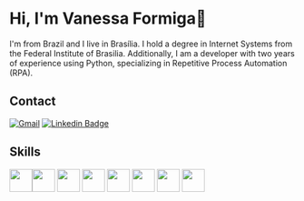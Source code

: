 # Hi, I'm Vanessa Formiga👋

I'm from Brazil and I live in Brasília. I hold a degree in Internet Systems from the Federal Institute of Brasilia. Additionally, I am a developer with two years of experience using Python, specializing in Repetitive Process Automation (RPA).

## Contact

<div>
 
  <a href="mailto:vanessaformiga21@gmail.com"><img src="https://img.shields.io/badge/Gmail-red?style=flat&logo=Gmail&logoColor=white" alt="Gmail" /></a> 
  [![Linkedin Badge](https://img.shields.io/badge/-LinkedIn-blue?style=flat-square&logo=Linkedin&logoColor=white&link=https://www.linkedin.com/in/vanessaformiga/)](https://www.linkedin.com/in/vanessaformiga/) 
</div>

## Skills
<img width ='40px' align='center' src ='https://raw.githubusercontent.com/rahulbanerjee26/githubAboutMeGenerator/main/icons/html.svg'><img width ='40px' align='center' src ='https://raw.githubusercontent.com/rahulbanerjee26/githubAboutMeGenerator/main/icons/css.svg'> <img width ='40px' align='center' src ='https://raw.githubusercontent.com/rahulbanerjee26/githubAboutMeGenerator/main/icons/javascript.svg'> <img width ='40px' align='center' src ='https://raw.githubusercontent.com/rahulbanerjee26/githubAboutMeGenerator/main/icons/reactjs.svg'> <img width ='40px' align='center' src ='https://raw.githubusercontent.com/rahulbanerjee26/githubAboutMeGenerator/main/icons/nodejs.svg'> <img width ='40px' align='center' src ='https://raw.githubusercontent.com/rahulbanerjee26/githubAboutMeGenerator/main/icons/git.svg' > <img width ='40px' align='center' src
='https://raw.githubusercontent.com/rahulbanerjee26/githubAboutMeGenerator/main/icons/python.svg'>  <img width ='40px' align='center' src
='https://raw.githubusercontent.com/rahulbanerjee26/githubAboutMeGenerator/main/icons/docker.svg' >



